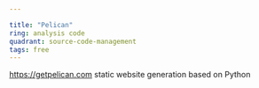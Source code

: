 ```yaml
---

title: "Pelican"
ring: analysis code
quadrant: source-code-management
tags: free
---
```

https://getpelican.com
static website generation based on Python
